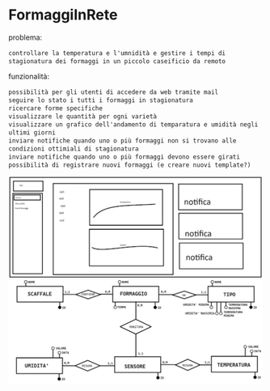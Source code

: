 # FormaggiInRete
problema:

    controllare la temperatura e l'umnidità e gestire i tempi di stagionatura dei formaggi in un piccolo caseificio da remoto


funzionalità:
    
    possibilità per gli utenti di accedere da web tramite mail
    seguire lo stato i tutti i formaggi in stagionatura
    ricercare forme specifiche
    visualizzare le quantità per ogni varietà
    visualizzare un grafico dell'andamento di temparatura e umidità negli ultimi giorni
    inviare notifiche quando uno o più formaggi non si trovano alle condizioni ottimiali di stagionatura
    inviare notifiche quando uno o più formaggi devono essere girati
    possibilità di registrare nuovi formaggi (e creare nuovi template?)

    
![mockup](/mockup.png)    
![ER](/ER.png)  
